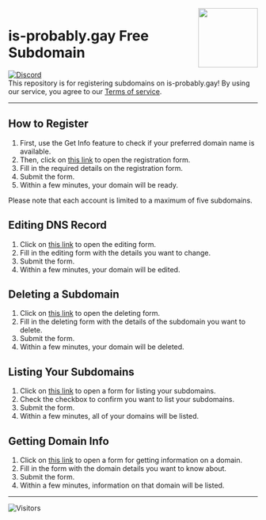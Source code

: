<img src="https://cdn.jsdelivr.net/gh/googlei18n/noto-emoji/svg/emoji_u1f308.svg" align="right" width="120"/>

# is-probably.gay Free Subdomain  
[![Discord](https://img.shields.io/discord/891325967203729472?color=5865F2&label=discord&style=for-the-badge)](https://discord.gg/uQ4UXANnP2)   
This repository is for registering subdomains on is-probably.gay!
By using our service, you agree to our [Terms of service](https://github.com/is-probably-gay/is-probably-gay/blob/main/TOS.md).
* * *
## How to Register
1. First, use the Get Info feature to check if your preferred domain name is available.
2. Then, click on [this link](https://github.com/is-probably-gay/is-probably-gay/issues/new?template=register.yml&title=Register) to open the registration form.
3. Fill in the required details on the registration form.
4. Submit the form.
5. Within a few minutes, your domain will be ready.

Please note that each account is limited to a maximum of five subdomains.

## Editing DNS Record
1. Click on [this link](https://github.com/is-probably-gay/is-probably-gay/issues/new?template=edit.yml&title=Edit) to open the editing form.
2. Fill in the editing form with the details you want to change.
3. Submit the form.
4. Within a few minutes, your domain will be edited.

## Deleting a Subdomain
1. Click on [this link](https://github.com/is-probably-gay/is-probably-gay/issues/new?template=delete.yml&title=Delete) to open the deleting form.
2. Fill in the deleting form with the details of the subdomain you want to delete.
3. Submit the form.
4. Within a few minutes, your domain will be deleted.

## Listing Your Subdomains
1. Click on [this link](https://github.com/is-probably-gay/is-probably-gay/issues/new?template=list.yml&title=List) to open a form for listing your subdomains.
2. Check the checkbox to confirm you want to list your subdomains.
3. Submit the form.
4. Within a few minutes, all of your domains will be listed.

## Getting Domain Info
1. Click on [this link](https://github.com/is-probably-gay/is-probably-gay/issues/new?template=get.yml&title=Get%20Info) to open a form for getting information on a domain.
2. Fill in the form with the domain details you want to know about.
3. Submit the form.
4. Within a few minutes, information on that domain will be listed.
* * *
![Visitors](https://count.getloli.com/get/@is-probably-gay)
